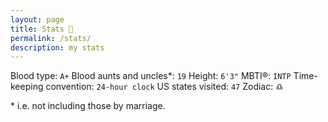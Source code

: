 ```yaml
---
layout: page
title: Stats 🧮
permalink: /stats/
description: my stats
---
```

Blood type: `A+`
Blood aunts and uncles*: `19`
Height: `6'3"`
MBTI®: `INTP`
Time-keeping convention: `24-hour clock`
US states visited: `47` 
Zodiac: &#9806;

<span class="muted small">* i.e. not including those by marriage.</span>